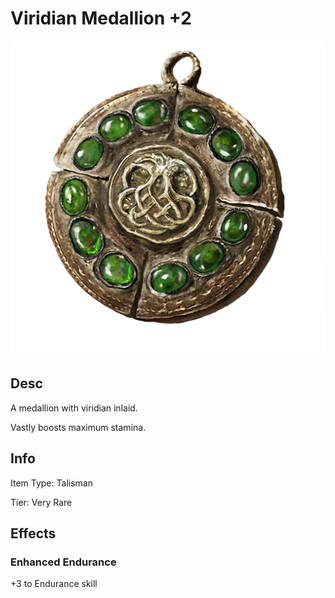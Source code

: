 # Viridian Medallion +2

![img](ViridianMedallionTalisman+2.png)

## Desc

A medallion with viridian inlaid.

Vastly  boosts maximum stamina.

## Info

Item Type: Talisman

Tier: Very Rare

## Effects

### Enhanced Endurance

+3 to Endurance skill
